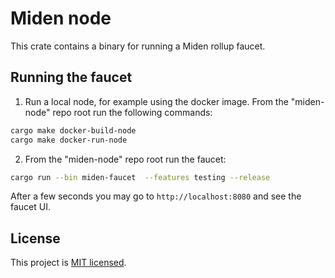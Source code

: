 # Miden node

This crate contains a binary for running a Miden rollup faucet.

## Running the faucet
1. Run a local node, for example using the docker image. From the "miden-node" repo root run the following commands:
```bash
cargo make docker-build-node
cargo make docker-run-node
```

2. From the "miden-node" repo root run the faucet:
```bash
cargo run --bin miden-faucet  --features testing --release
```

After a few seconds you may go to `http://localhost:8080` and see the faucet UI.

## License
This project is [MIT licensed](../../LICENSE).
